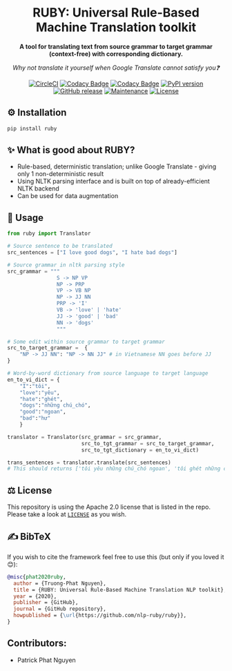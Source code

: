 <div align="center">

# RUBY: Universal Rule-Based Machine Translation toolkit 
**A tool for translating text from source grammar to target grammar (context-free) with corresponding dictionary.**

*Why not translate it yourself when Google Translate cannot satisfy you❓*

[![CircleCI](https://circleci.com/gh/nlp-ruby/ruby/tree/master.svg?style=svg)](https://circleci.com/gh/nlp-ruby/ruby/tree/master)
[![Codacy Badge](https://app.codacy.com/project/badge/Grade/b4937f1f9fe0477b9fc557cbedf92b24)](https://www.codacy.com/gh/nlp-ruby/ruby?utm_source=github.com&amp;utm_medium=referral&amp;utm_content=nlp-ruby/ruby&amp;utm_campaign=Badge_Grade)
[![Codacy Badge](https://app.codacy.com/project/badge/Coverage/b4937f1f9fe0477b9fc557cbedf92b24)](https://www.codacy.com/gh/nlp-ruby/ruby?utm_source=github.com&utm_medium=referral&utm_content=nlp-ruby/ruby&utm_campaign=Badge_Coverage)
[![PyPI version](https://badge.fury.io/py/ruby.svg)](https://badge.fury.io/py/ruby)
[![GitHub release](https://img.shields.io/github/release/nlp-ruby/ruby.svg)](https://GitHub.com/nlp-ruby/ruby/releases/)
[![Maintenance](https://img.shields.io/badge/Maintained%3F-yes-green.svg)](https://GitHub.com/nlp-ruby/ruby/graphs/commit-activity)
[![License](https://img.shields.io/badge/License-Apache%202.0-blue.svg)](https://github.com/nlp-ruby/ruby/blob/master/LICENSE)

</div>

## ⚙️ Installation
```bash
pip install ruby
```

## ✨ What is good about RUBY?
- Rule-based, deterministic translation; unlike Google Translate - giving only 1 non-deterministic result
- Using NLTK parsing interface and is built on top of already-efficient NLTK backend
- Can be used for data augmentation

## 📖 Usage
```python
from ruby import Translator

# Source sentence to be translated
src_sentences = ["I love good dogs", "I hate bad dogs"]

# Source grammar in nltk parsing style
src_grammar = """
                S -> NP VP
                NP -> PRP
                VP -> VB NP
                NP -> JJ NN
                PRP -> 'I'
                VB -> 'love' | 'hate'
                JJ -> 'good' | 'bad'
                NN -> 'dogs'
                """

# Some edit within source grammar to target grammar
src_to_target_grammar =  {
    "NP -> JJ NN": "NP -> NN JJ" # in Vietnamese NN goes before JJ
}

# Word-by-word dictionary from source language to target language
en_to_vi_dict = {
    "I":"tôi",
    "love":"yêu",
    "hate":"ghét",
    "dogs":"những chú_chó",
    "good":"ngoan",
    "bad":"hư"
    }

translator = Translator(src_grammar = src_grammar,
                        src_to_tgt_grammar = src_to_target_grammar,
                        src_to_tgt_dictionary = en_to_vi_dict)

trans_sentences = translator.translate(src_sentences) 
# This should returns ['tôi yêu những chú_chó ngoan', 'tôi ghét những chú_chó hư']
```

## ⚖️ License
This repository is using the Apache 2.0 license that is listed in the repo. Please take a look at [`LICENSE`](https://github.com/nlp-ruby/ruby/blob/master/LICENSE) as you wish.

## ✍️ BibTeX
If you wish to cite the framework feel free to use this (but only if you loved it 😊):
```bibtex
@misc{phat2020ruby,
  author = {Truong-Phat Nguyen},
  title = {RUBY: Universal Rule-Based Machine Translation NLP toolkit},
  year = {2020},
  publisher = {GitHub},
  journal = {GitHub repository},
  howpublished = {\url{https://github.com/nlp-ruby/ruby}},
}
```

## Contributors:
- Patrick Phat Nguyen
